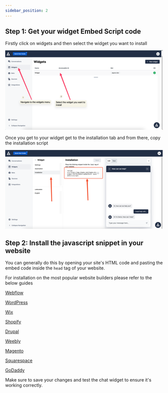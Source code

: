 ```yaml
---
sidebar_position: 2
---
```


## Step 1: Get your widget Embed Script code

Firstly click on widgets and then select the widget you want to install

![Widget](./images/Untitled1.png)

Once you get to your widget get to the installation tab and from there, copy the installation script

![Widget](./images/Untitled2.png)

## Step 2: Install the javascript snippet in your website

You can generally do this by opening your site's HTML code and pasting the embed code inside the `head` tag of your website.

For installation on the most popular website builders please refer to the below guides

<!-- <ul>
<li>

<img />
</ul> -->
<!-- TODO: add icons -->

[Webflow](/)

[WordPress](/)

[Wix](/)

[Shopify](/)

[Drupal](/)

[Weebly](/)

[Magento](/)

[Squarespace](/)

[GoDaddy](/)

Make sure to save your changes and test the chat widget to ensure it's working correctly.
